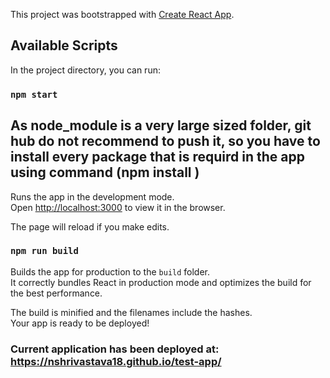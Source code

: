 This project was bootstrapped with [Create React App](https://github.com/facebook/create-react-app).

## Available Scripts

In the project directory, you can run:

### `npm start`

## As node_module is a very large sized folder, git hub do not recommend to push it, so you have to install every package that is requird in the app using command (npm install <package-name>)
Runs the app in the development mode.<br />
Open [http://localhost:3000](http://localhost:3000) to view it in the browser.

The page will reload if you make edits.<br />

### `npm run build`

Builds the app for production to the `build` folder.<br />
It correctly bundles React in production mode and optimizes the build for the best performance.

The build is minified and the filenames include the hashes.<br />
Your app is ready to be deployed!



### Current application has been deployed at: https://nshrivastava18.github.io/test-app/